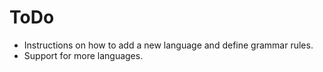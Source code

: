 # ToDo
* Instructions on how to add a new language and define grammar rules.
* Support for more languages.
